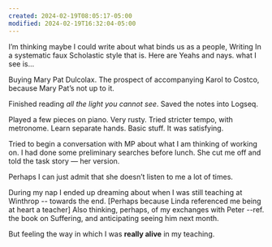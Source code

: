 ```yaml
---
created: 2024-02-19T08:05:17-05:00
modified: 2024-02-19T16:32:04-05:00
---
```


I’m thinking maybe I could write about what binds us as a people, Writing In a systematic faux Scholastic style that is. Here are Yeahs and nays. what I see is...

Buying Mary Pat Dulcolax. The prospect of accompanying Karol to Costco, because Mary Pat’s not up to it.

Finished reading *all the light you cannot see*. Saved the notes into Logseq.

Played a few pieces on piano. Very rusty. Tried stricter tempo, with metronome. Learn separate hands. Basic stuff. It was satisfying.

Tried to begin a conversation with MP about what I am thinking of working on. I had done some preliminary searches before lunch. She cut me off and told the task story — her version. 

Perhaps I can just admit that she doesn’t listen to me a lot of times.

During my nap I ended up dreaming about when I was still teaching at Winthrop -- towards the end. [Perhaps because Linda referenced me being at heart a teacher] Also thinking, perhaps, of my exchanges with Peter --ref. the book on Suffering, and anticipating seeing him next month. 

But feeling the way in which I was **really alive** in my teaching.
